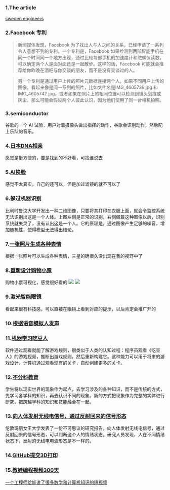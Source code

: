 ### 1.The article
[sweden engineers](http://hongchao.me/living-and-working-in-sweden-as-engineers)

### 2.Facebook 专利
>新闻媒体发现，Facebook 为了找出人与人之间的关系，已经申请了一系列令人意想不到的专利。一个专利是，Facebook 如果检测到两部智能手机在同一个时间同一个地方出现，通过比较每部手机的加速度计和陀螺仪读数，可以确定两个人是面对面还是一起散步。这样的话，Facebook 可能就会推荐给你昨晚在酒吧与你交谈的朋友，而不是没有交谈过的人。

>另一个专利是通过用户上传的照片元数据连接两个人。如果不同用户上传的图像，看起来像是同一系列的照片，比如文件名是IMG_4605739.jpg 和 IMG_4605742.jpg，或者如果在照片上的相同位置可以检测到镜头划痕或灰尘，那么可能会假设两个人彼此认识，因为他们使用了同一台相机拍照。

### 3.semiconductor
谷歌的一个 AI 试验，用户对着摄像头做出指挥的动作，谷歌会识别动作，然后配上乐队的音乐。

### 4.[日本DNA相亲](https://m2.people.cn/r/MV8wXzEyMzQwNTM2XzIwNDU3NV8xNTUwNDg0MzIx)
感觉是挺方便的，要是找到的不好看，可找谁说去

### 5.[AI换脸](https://havetheyfaked.me/)
感觉不太真实，自己的还可以，但是加过滤镜的就不可以了

### 6.躲过机器识别
比利时鲁汶大学开发出一种二维图像，只要将其打印在衣服上面，就会令监控系统无法识别出这是一个人体。上图左侧是正常的识别，右侧佩戴这种图像以后，识别系统就失灵了，没有认出这是一个人。它的原理是，通过图像产生足够的噪音，增加随机性，使得模型无法得出结论。

### 7.[一张照片生成各种表情](https://www.cnet.com/news/samsung-ai-deepfake-can-fabricate-a-video-of-you-from-a-single-photo-mona-lisa-cheapfake-dumbfake/)
根据一张照片可以生成各种表情，三星的确很久没出现在我的视野中了

### 8.[重新设计购物小票](https://www.fastcompany.com/90347782/the-humble-receipt-gets-a-brilliant-redesign)
购物小票可视化，感觉很好看的
![](https://camo.githubusercontent.com/627456ca526da54ed6df9f0bdb4262c6f6c2cd86/68747470733a2f2f7777772e77616e67626173652e636f6d2f626c6f67696d672f61737365742f3230313930362f6267323031393036313430332e6a7067)
![](https://camo.githubusercontent.com/d8a94312808dc1f1ee5b7f5b8f73850365f1531b/68747470733a2f2f7777772e77616e67626173652e636f6d2f626c6f67696d672f61737365742f3230313930362f6267323031393036313430342e6a7067)


### 9.[激光智能眼镜](https://v.qq.com/txp/iframe/player.html?vid=k30625i5gtf)
看起来很有科技感，可以直接在眼镜上看到对应的提示，以后肯定会推广开的

### 10.[根据语音模拟人发声](https://google.github.io/tacotron/publications/speaker_adaptation/)

### 11.[机器学习吃豆人](https://www.theverge.com/2020/5/22/21266251/nvidia-ai-gamegan-recreate-pac-man-virutal-environment)
软件通过观看就能了解游戏规则，很类似于人类的认知过程：程序员观看《吃豆人》的游戏视频，推断出游戏规则，然后重新构建它。这种能力可以用于将来的游戏设计，计算机通过观看现有的关卡，自动创建更多的关卡。

### 12.[不分科教育](https://curiousmindmagazine.com/goodbye-subjects-finland-taking-revolution-education-step/)
学生将以现实世界的现象作为起点，去学习涉及的各种知识，而不是传统的方式，先学习各学科的知识，再去认识不同的现象。新的方式把现象作为完整的实体进行研究，把跨越学科的知识和技能融合在一起。

### 13.[向人体发射无线电信号，通过反射回来的信号形态](https://venturebeat.com/2021/02/13/thought-detection-ai-has-infiltrated-our-last-bastion-of-privacy/)
伦敦玛丽女王大学发表了一份不可思议的研究报告，向人体发射无线电信号，通过反射回来的信号形态，可以判断这个人的情绪状态。研究人员发现，人在不同情绪状态下，反射的无线电电波形态是不一样的。

### 14.[GitHub提交3D打印](https://daniel.haxx.se/blog/2021/03/23/github-steel/)

### 15.[教娃编程视频300天](https://zhihua-lai.com/teaching/ch/)
[一个工程师给娃讲了很多数学和计算机知识的短视频](https://justyy.com/archives/45834)


